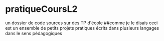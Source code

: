 # pratiqueCoursL2
un dossier de code sources sur des TP d'école
##comme je le disais ceci est un ensemble de petits projets pratiques écrits dans plusieurs langages dans le sens pédagogiques
